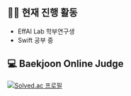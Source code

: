 ## 🏃‍♂️ 현재 진행 활동
- EffAI Lab 학부연구생
- Swift 공부 중

## 💻 Baekjoon Online Judge
<!-- 여기에 자신의 백준 온라인 저지 티어를 삽입하세요. -->
[![Solved.ac
프로필](http://mazassumnida.wtf/api/v2/generate_badge?boj=wodeyuzhou)](https://solved.ac/wodeyuzhou)
